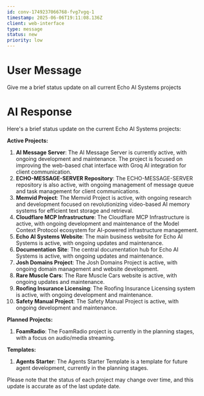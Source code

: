 ```yaml
---
id: conv-1749237066768-fvg7vgq-1
timestamp: 2025-06-06T19:11:08.136Z
client: web-interface
type: message
status: new
priority: low
---
```


# User Message

Give me a brief status update on all current Echo AI Systems projects

# AI Response

Here's a brief status update on the current Echo AI Systems projects:

**Active Projects:**

1. **AI Message Server**: The AI Message Server is currently active, with ongoing development and maintenance. The project is focused on improving the web-based chat interface with Groq AI integration for client communication.
2. **ECHO-MESSAGE-SERVER Repository**: The ECHO-MESSAGE-SERVER repository is also active, with ongoing management of message queue and task management for client communications.
3. **Memvid Project**: The Memvid Project is active, with ongoing research and development focused on revolutionizing video-based AI memory systems for efficient text storage and retrieval.
4. **Cloudflare MCP Infrastructure**: The Cloudflare MCP Infrastructure is active, with ongoing development and maintenance of the Model Context Protocol ecosystem for AI-powered infrastructure management.
5. **Echo AI Systems Website**: The main business website for Echo AI Systems is active, with ongoing updates and maintenance.
6. **Documentation Site**: The central documentation hub for Echo AI Systems is active, with ongoing updates and maintenance.
7. **Josh Domains Project**: The Josh Domains Project is active, with ongoing domain management and website development.
8. **Rare Muscle Cars**: The Rare Muscle Cars website is active, with ongoing updates and maintenance.
9. **Roofing Insurance Licensing**: The Roofing Insurance Licensing system is active, with ongoing development and maintenance.
10. **Safety Manual Project**: The Safety Manual Project is active, with ongoing development and maintenance.

**Planned Projects:**

1. **FoamRadio**: The FoamRadio project is currently in the planning stages, with a focus on audio/media streaming.

**Templates:**

1. **Agents Starter**: The Agents Starter Template is a template for future agent development, currently in the planning stages.

Please note that the status of each project may change over time, and this update is accurate as of the last update date.


